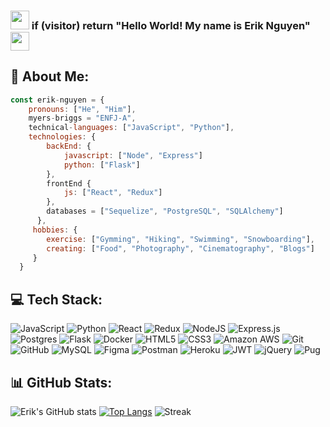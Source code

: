 ### <img src="https://raw.githubusercontent.com/aemmadi/aemmadi/master/wave.gif" width="30"> if (visitor) return "Hello World!  My name is Erik Nguyen" <img src="https://raw.githubusercontent.com/aemmadi/aemmadi/master/wave.gif" width="30">

## 💬 About Me:
```javascript
const erik-nguyen = {
    pronouns: ["He", "Him"],
    myers-briggs = "ENFJ-A",
    technical-languages: ["JavaScript", "Python"],
    technologies: {
        backEnd: {
            javascript: ["Node", "Express"]
            python: ["Flask"]
        },
        frontEnd {
            js: ["React", "Redux"]
        },
        databases = ["Sequelize", "PostgreSQL", "SQLAlchemy"]
      },
     hobbies: {
        exercise: ["Gymming", "Hiking", "Swimming", "Snowboarding"],
        creating: ["Food", "Photography", "Cinematography", "Blogs"]
     }
  }
```
## 💻 Tech Stack:
![JavaScript](https://img.shields.io/badge/javascript-%23323330.svg?style=for-the-badge&logo=javascript&logoColor=%23F7DF1E)
![Python](https://img.shields.io/badge/python-3670A0?style=for-the-badge&logo=python&logoColor=ffdd54)
![React](https://img.shields.io/badge/react-%2320232a.svg?style=for-the-badge&logo=react&logoColor=%2361DAFB)
![Redux](https://img.shields.io/badge/redux-%23593d88.svg?style=for-the-badge&logo=redux&logoColor=white)
![NodeJS](https://img.shields.io/badge/node.js-6DA55F?style=for-the-badge&logo=node.js&logoColor=white)
![Express.js](https://img.shields.io/badge/express.js-%23404d59.svg?style=for-the-badge&logo=express&logoColor=%2361DAFB)
![Postgres](https://img.shields.io/badge/postgres-%23316192.svg?style=for-the-badge&logo=postgresql&logoColor=white)
![Flask](https://img.shields.io/badge/flask-%23000.svg?style=for-the-badge&logo=flask&logoColor=white)
![Docker](https://img.shields.io/badge/docker-%230db7ed.svg?style=for-the-badge&logo=docker&logoColor=white)
![HTML5](https://img.shields.io/badge/html5-%23E34F26.svg?style=for-the-badge&logo=html5&logoColor=white)
![CSS3](https://img.shields.io/badge/css3-%231572B6.svg?style=for-the-badge&logo=css3&logoColor=white)
![Amazon AWS](https://img.shields.io/badge/Amazon%20AWS-232F3E?style=flat-square&logo=amazon-aws)
![Git](https://img.shields.io/badge/-Git-black?style=flat-square&logo=git)
![GitHub](https://img.shields.io/badge/-GitHub-181717?style=flat-square&logo=github)
![MySQL](https://img.shields.io/badge/mysql-%2300f.svg?style=for-the-badge&logo=mysql&logoColor=white) 
![Figma](https://img.shields.io/badge/figma-%23F24E1E.svg?style=for-the-badge&logo=figma&logoColor=white)
![Postman](https://img.shields.io/badge/Postman-FF6C37?style=for-the-badge&logo=postman&logoColor=white)
![Heroku](https://img.shields.io/badge/heroku-%23430098.svg?style=for-the-badge&logo=heroku&logoColor=white)
![JWT](https://img.shields.io/badge/JWT-black?style=for-the-badge&logo=JSON%20web%20tokens)
![jQuery](https://img.shields.io/badge/jquery-%230769AD.svg?style=for-the-badge&logo=jquery&logoColor=white)
![Pug](https://img.shields.io/badge/Pug-FFF?style=for-the-badge&logo=pug&logoColor=A86454)

## 📊 GitHub Stats:
![Erik's GitHub stats](https://github-readme-stats.vercel.app/api?username=erikphinguyen&show_icons=true&theme=tokyonight)
[![Top Langs](https://github-readme-stats.vercel.app/api/top-langs/?username=erikphinguyen&layout=compact&theme=tokyonight)](https://github.com/erikphinguyen/github-readme-stats)
![Streak](https://github-readme-streak-stats.herokuapp.com/?user=erikphinguyen&theme=tokyonight&hide_border=false)

